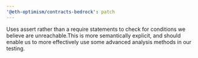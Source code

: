 ```yaml
---
'@eth-optimism/contracts-bedrock': patch
---
```


Uses assert rather than a require statements to check for conditions we believe are unreachable.This is more semantically explicit, and should enable us to more effectively use some advanced analysis methods in our testing.
